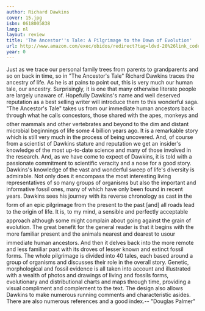 ```yaml
---
author: Richard Dawkins
cover: 15.jpg
isbn: 0618005838
lang: nl
layout: review
title: 'The Ancestor''s Tale: A Pilgrimage to the Dawn of Evolution'
url: http://www.amazon.com/exec/obidos/redirect?tag=ldvd-20%26link_code=xm2%26camp=2025%26creative=165953%26path=http://www.amazon.com/gp/redirect.html%253fASIN=0618005838%2526tag=ldvd-20%2526lcode=xm2%2526cID=2025%2526ccmID=165953%2526location=/o/ASIN/0618005838%25253FSubscriptionId=0VJDVJ14KM0P0VXDCQ82
year: 0
---
```

Just as we trace our personal family trees from parents to grandparents and so on back in time, so in "The Ancestor's Tale" Richard Dawkins traces the ancestry of life. As he is at pains to point out, this is very much our human tale, our ancestry. Surprisingly, it is one that many otherwise literate people are largely unaware of. Hopefully Dawkins's name and well deserved reputation as a best selling writer will introduce them to this wonderful saga.
  "The Ancestor's Tale" takes us from our immediate human ancestors back through what he calls concestors, those shared with the apes, monkeys and other mammals and other vertebrates and beyond to the dim and distant microbial beginnings of life some 4 billion years ago. It is a remarkable story which is still very much in the process of being uncovered. And, of course from a scientist of Dawkins stature and reputation we get an insider's knowledge of the most up-to-date science and many of those involved in the research. And, as we have come to expect of Dawkins, it is told with a passionate commitment to scientific veracity and a nose for a good story. Dawkins's knowledge of the vast and wonderful sweep of life's diversity is admirable. Not only does it encompass the most interesting living representatives of so many groups of organisms but also the important and informative fossil ones, many of which have only been found in recent years. 
          Dawkins sees his journey with its reverse chronology as cast in the form of an epic pilgrimage from the present to the past [and] all roads lead to the origin of life. It is, to my mind, a sensible and perfectly acceptable approach although some might complain about going against the grain of evolution. The great benefit for the general reader is that it begins with the more familiar present and the animals nearest and dearest to usour  immediate human ancestors. And then it delves back into the more remote and less familiar past with its droves of lesser known and extinct fossil forms. The whole pilgrimage is divided into 40 tales, each based around a group of organisms and discusses their role in the overall story. Genetic, morphological and fossil evidence is all taken into account and illustrated with a wealth of photos and drawings of living and fossils forms, evolutionary and distributional charts and maps through time, providing a visual compliment and complement to the text. The design also allows Dawkins to make numerous running comments and characteristic asides. There are also numerous references and a good index.-- "Douglas Palmer"
